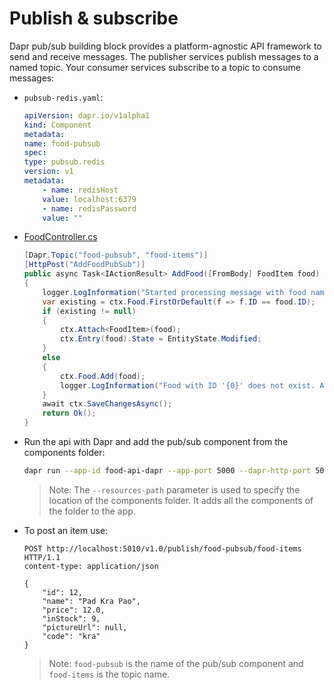 # Publish & subscribe

Dapr pub/sub building block provides a platform-agnostic API framework to send and receive messages. The publisher services publish messages to a named topic. Your consumer services subscribe to a topic to consume messages:

- `pubsub-redis.yaml`:

    ```yaml
    apiVersion: dapr.io/v1alpha1
    kind: Component
    metadata:
    name: food-pubsub
    spec:
    type: pubsub.redis
    version: v1
    metadata:
        - name: redisHost
        value: localhost:6379
        - name: redisPassword
        value: ""
    ```

- [FoodController.cs](../00-app/food-api-dapr/Controllers/FoodController.cs) 

    ```c#
    [Dapr.Topic("food-pubsub", "food-items")]
    [HttpPost("AddFoodPubSub")]
    public async Task<IActionResult> AddFood([FromBody] FoodItem food)
    {
        logger.LogInformation("Started processing message with food name '{0}'", food.Name);
        var existing = ctx.Food.FirstOrDefault(f => f.ID == food.ID);
        if (existing != null)
        {
            ctx.Attach<FoodItem>(food); 
            ctx.Entry(food).State = EntityState.Modified;
        }
        else
        {
            ctx.Food.Add(food);
            logger.LogInformation("Food with ID '{0}' does not exist. Adding it", food.ID);
        }
        await ctx.SaveChangesAsync();
        return Ok();
    }
    ```

- Run the api with Dapr and add the pub/sub component from the components folder:

    ```bash
    dapr run --app-id food-api-dapr --app-port 5000 --dapr-http-port 5010 --resources-path ../components -- dotnet run
    ```

    >Note: The `--resources-path` parameter is used to specify the location of the components folder. It adds all the components of the folder to the app.

- To post an item use:

    ```
    POST http://localhost:5010/v1.0/publish/food-pubsub/food-items HTTP/1.1
    content-type: application/json

    {
        "id": 12,
        "name": "Pad Kra Pao",
        "price": 12.0,
        "inStock": 9,
        "pictureUrl": null,
        "code": "kra"
    }
    ```

    >Note: `food-pubsub` is the name of the pub/sub component and `food-items` is the topic name.